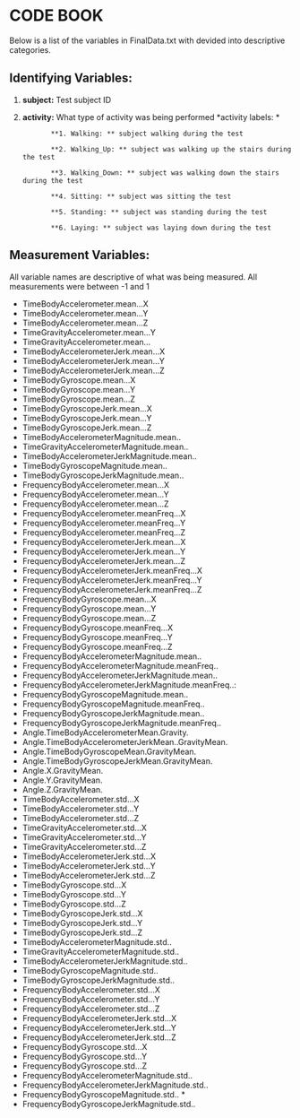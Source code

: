 # CODE BOOK

Below is a list of the variables in FinalData.txt with devided into descriptive categories.

## Identifying Variables:

1. **subject:** Test subject ID
2. **activity:** What type of activity was being performed 
             *activity labels: *
              
              **1. Walking: ** subject walking during the test
              
              **2. Walking_Up: ** subject was walking up the stairs during the test
              
              **3. Walking_Down: ** subject was walking down the stairs during the test
              
              **4. Sitting: ** subject was sitting the test
              
              **5. Standing: ** subject was standing during the test
              
              **6. Laying: ** subject was laying down during the test

## Measurement Variables:
All variable names are descriptive of what was being measured. All measurements were between -1 and 1

 * TimeBodyAccelerometer.mean...X                    
 * TimeBodyAccelerometer.mean...Y                    
 * TimeBodyAccelerometer.mean...Z                    
 * TimeGravityAccelerometer.mean...Y                 
 * TimeGravityAccelerometer.mean...
 * TimeBodyAccelerometerJerk.mean...X                
 * TimeBodyAccelerometerJerk.mean...Y                
 * TimeBodyAccelerometerJerk.mean...Z            
 * TimeBodyGyroscope.mean...X                       
 * TimeBodyGyroscope.mean...Y                        
 * TimeBodyGyroscope.mean...Z                        
 * TimeBodyGyroscopeJerk.mean...X                   
 * TimeBodyGyroscopeJerk.mean...Y                    
 * TimeBodyGyroscopeJerk.mean...Z                    
 * TimeBodyAccelerometerMagnitude.mean..             
 * TimeGravityAccelerometerMagnitude.mean..          
 * TimeBodyAccelerometerJerkMagnitude.mean..         
 * TimeBodyGyroscopeMagnitude.mean..                 
 * TimeBodyGyroscopeJerkMagnitude.mean..             
 * FrequencyBodyAccelerometer.mean...X               
 * FrequencyBodyAccelerometer.mean...Y               
 * FrequencyBodyAccelerometer.mean...Z               
 * FrequencyBodyAccelerometer.meanFreq...X           
 * FrequencyBodyAccelerometer.meanFreq...Y           
 * FrequencyBodyAccelerometer.meanFreq...Z           
 * FrequencyBodyAccelerometerJerk.mean...X           
 * FrequencyBodyAccelerometerJerk.mean...Y           
 * FrequencyBodyAccelerometerJerk.mean...Z           
 * FrequencyBodyAccelerometerJerk.meanFreq...X       
 * FrequencyBodyAccelerometerJerk.meanFreq...Y       
 * FrequencyBodyAccelerometerJerk.meanFreq...Z       
 * FrequencyBodyGyroscope.mean...X                   
 * FrequencyBodyGyroscope.mean...Y                 
 * FrequencyBodyGyroscope.mean...Z                  
 * FrequencyBodyGyroscope.meanFreq...X               
 * FrequencyBodyGyroscope.meanFreq...Y               
 * FrequencyBodyGyroscope.meanFreq...Z               
 * FrequencyBodyAccelerometerMagnitude.mean..        
 * FrequencyBodyAccelerometerMagnitude.meanFreq..    
 * FrequencyBodyAccelerometerJerkMagnitude.mean..    
 * FrequencyBodyAccelerometerJerkMagnitude.meanFreq..: 
 * FrequencyBodyGyroscopeMagnitude.mean..            
 * FrequencyBodyGyroscopeMagnitude.meanFreq..       
 * FrequencyBodyGyroscopeJerkMagnitude.mean..        
 * FrequencyBodyGyroscopeJerkMagnitude.meanFreq..    
 * Angle.TimeBodyAccelerometerMean.Gravity.          
 * Angle.TimeBodyAccelerometerJerkMean..GravityMean. 
 * Angle.TimeBodyGyroscopeMean.GravityMean.          
 * Angle.TimeBodyGyroscopeJerkMean.GravityMean.      
 * Angle.X.GravityMean.                              
 * Angle.Y.GravityMean.                              
 * Angle.Z.GravityMean.                              
 * TimeBodyAccelerometer.std...X                     
 * TimeBodyAccelerometer.std...Y                     
 * TimeBodyAccelerometer.std...Z                     
 * TimeGravityAccelerometer.std...X                  
 * TimeGravityAccelerometer.std...Y                  
 * TimeGravityAccelerometer.std...Z                  
 * TimeBodyAccelerometerJerk.std...X                 
 * TimeBodyAccelerometerJerk.std...Y                 
 * TimeBodyAccelerometerJerk.std...Z                 
 * TimeBodyGyroscope.std...X                         
 * TimeBodyGyroscope.std...Y                         
 * TimeBodyGyroscope.std...Z                         
 * TimeBodyGyroscopeJerk.std...X                     
 * TimeBodyGyroscopeJerk.std...Y                     
 * TimeBodyGyroscopeJerk.std...Z                     
 * TimeBodyAccelerometerMagnitude.std..              
 * TimeGravityAccelerometerMagnitude.std..           
 * TimeBodyAccelerometerJerkMagnitude.std..          
 * TimeBodyGyroscopeMagnitude.std..                  
 * TimeBodyGyroscopeJerkMagnitude.std..              
 * FrequencyBodyAccelerometer.std...X                
 * FrequencyBodyAccelerometer.std...Y                
 * FrequencyBodyAccelerometer.std...Z                
 * FrequencyBodyAccelerometerJerk.std...X            
 * FrequencyBodyAccelerometerJerk.std...Y            
 * FrequencyBodyAccelerometerJerk.std...Z            
 * FrequencyBodyGyroscope.std...X                    
 * FrequencyBodyGyroscope.std...Y                    
 * FrequencyBodyGyroscope.std...Z                    
 * FrequencyBodyAccelerometerMagnitude.std..         
 * FrequencyBodyAccelerometerJerkMagnitude.std..     
 * FrequencyBodyGyroscopeMagnitude.std..             *
 * FrequencyBodyGyroscopeJerkMagnitude.std.. 


